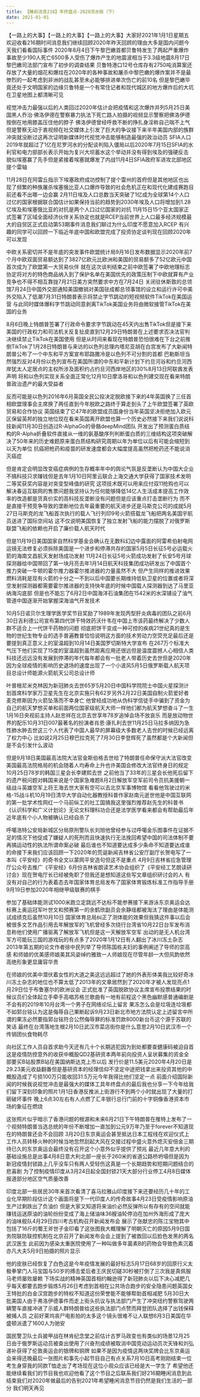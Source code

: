 ```yaml
---
title: 【睡前消息216】年终盘点·2020流水账（下）
date: 2021-01-01
---
```


【一路上的大事】【一路上的大事】【一路上的大事】大家好2021年1月1日星期五欢迎收看216期时间消息我们继续回顾2020年昨天回顾的理由大多是国内问题今天我们看看国际事件
2020年8月4日下午黎巴嫩首都贝鲁特发生了两起严重爆炸事故至少190人死亡6500多人受伤了爆炸产生的地震波相当于3.3级地震8月17日黎巴嫩司法部门宣布了初步的调查结果
贝鲁特港口12号仓库存有2750吨消算案还存放了大量的烟花和爆炷在2020年的各种事故和屠杀中黎巴嫩的爆炸案并不是最惨烈的一起考虑到非洲的战乱甚至未必能够排进单次伤亡的前10名
但是黎巴嫩毕竟还处于文明国家的边缘贝鲁特是一个有常住记者和现代城区的地方爆炸后的大坑在卫星地图上都清晰可见

视觉冲击力最强以后的人类回过2020年估计会把疫情和这次爆炸并列5月25日美国黑人乔治·佛洛伊德在警察暴力执法下死亡路人拍摄的视频显示警察把佛洛伊德按倒在地用膝盖压住他的脖子
佛洛伊德曾经呼救不断的挣扎身淫称自己喘不上气但是警察无动于衷视频在社交媒体上引发了巨大的争议接下来半年美国内部的族群冲突就没断过这再次证明新媒体时代视觉冲击能够制造最强的政治动员
SFIA人口2019年就超过了1亿在尼罗河水的分配谈判陷入僵局以后2020年7月15日SFIA的水利官和电力部部长表示开始为复兴大坝蓄水这个举动并没有得到埃及的强硬反击
貌似埃塞赢了先手但是紧接着埃塞就爆发了内战11月4日SFIA政府军进攻北部地区提个雷轴

11月28日在阿雷丘指示下埃塞政府成功控制了提个雷州的首府但是其他地区也出现了频繁的种族屠杀埃塞俄比亚人口爆炸导致的社会危机正在和现代化建成赛跑目前还看不出哪一边会赢
2月11日埃及人口总数当天突破了1亿成为全球第14个人口过亿的国家根据联合国估计如果保持当前的趋势到2030年埃及人口将增加到1.28亿埃及和埃塞俄比亚的对抗是两个人口过亿国家的对抗
11月15日15个亚太国家正式签署了区域全面经济伙伴关系协定也就是RCEP当前世界上人口最多经济规模最大的自贸区正式启动第53期事件消息我们聊过为什么印度不愿意加入RCEP
有兴趣的同学可以回顾一下临近年底中国和欧盟完成了投资协定谈判现在回顾2020年可以发现

中欧关系密切并不是年底的突发事件欧盟统计局9月16日发布数据显示2020年前7个月中欧双面贸易额达到了3827亿欧元比欧洲和美国的贸易额多了52亿欧元中国首次成为了欧盟第一大贸易伙伴
就在这次谈判结束之前中欧签署了中欧地理标志协定将对方的特色商品纳入到了保护名单在美国优先的政策压制下中欧就算有产业竞争也不得不相互靠拢7月21日美方突然要求中方在7月24日
关闭驻休斯敦的总领馆7月24日中国外交部通知美国撤销对美国驻成都总领事馆的设立和运行许可中美外交陷入了低潮7月31日特朗普表示将禁止字节跳动的短视频软件TikTok在美国运营
与此同时媒体爆料字节跳动同意剥离TikTok美国业务将由微软接管TikTok在美国的业务

8月6日晚上特朗普签署了行政命令要求字节跳动在45天内出售TikTok但是接下来美国的行政权力和司法机关反复扯皮直到12月29日特朗普在上述要求否决法官判决继续禁止TikTok在美国使用
但是从时间来看现在特朗普恐怕很难在下台之前推倒TikTok了1月28日特朗普与来访的以色列总理内塔尼亚胡在白宫发布了大新闻特朗普公布了一个中东和平方案宣布耶路撒冷是以色列不可分割的首都
巴勒斯坦当然强烈反对4月份以色列宣布在美国所谓的中东和平新计划下约旦河谷和约旦河西岸犹太人定居点的主权所涉及面积约占约旦河西岸地区的30%8月13日阿联酋发表声明
将和以色列实现关系全面正常化12月10日摩洛哥和以色列建交现在看来特朗普政治遗产的最大受益者

反而可能是以色列2016年6月英国全民公投决定脱欧接下来的4年英国换了三任首相欧盟理事会主席换了两任直到今年脱欧之路终于算走到头了上午欧盟签署了英欧贸易和合作协议
英国结束了它47年的欧盟成员国身份当年英国坚决拒绝加入欧元区保留英邦的独立地位现在看来英国离开欧盟也算一个历史必然接下来我们说说科技新闻11月30日创造过R-AlphaGo的骨骼deepMind团队
开发出了预测蛋白质结构的R-Alpha折叠软件直接从一维的氨基酸序列判断蛋白质的三维结构这项突破解决了50年来的历史难题原来蛋白质结构研究周期以年为单位以后有可能会缩短到以天为单位
抗癌把枪药和疫苗的研发速度都会大幅度提高虽然把枪药还不能说消灭癌症

但是肯定会明显改变癌症病例的生存概率年中的舆论气氛是反垄断认为中国大企业不搞科技只求赚钱但是去年1月10日阿里云联合上海交通大学获得了国家技术发明二等奖获奖内容是对突变型峰值的研究
这项技术既可以用来应付双11抢购也可以解决春运互联网的售票问题我坚持认为任何能够降低14亿人生活成本提高工作效率的改造都是货真价实的高科技反垄断没有问题但是应该重点打击垄断行为
而不是直接干预竞争导致的垄断地位去年最重要的航天进步还是马斯克公司的成就5月27日马斯克的龙飞船首次执行的载人飞行列印9号火箭搭载龙飞船把两名美国宇航员送进了国际空间站
这不仅说明美国恢复了独立发射飞船的能力摆脱了对俄罗斯联盟飞船的依赖也开启了廉价载人航天时代

但是11月19日美国国家自然科学基金会确认在无数科幻边中露面的阿雷希伯射电网运镜无法修复必须拆除美国是一个进步和停滞共存的国家5月5日长征5号必运载火箭的海南文昌航天发射场成功发射
11月24日长征5号火箭成功发射了长安5号月球探测器给中国带回了第一块月亮去年1月14日航天科技集团成功研发出了中国首个推力突破一牛顿的霍尔推力器霍尔推进器的力量虽然不大
但产生同样的推进效果燃料消耗是现有火箭的十分之一不到以后中国要长期维持低轨卫星的位置或者将深空发射探测器都需要霍尔推进器的支持快年底的时候中国载人探测器到达了马里亚纳海沟底部
但是也不能忘了6月2日中国海洋石油集团在1542米的水深铺设了油气管道中国逐渐开始掌握深海油气开发技术

10月5日诺贝尔生理学医学奖节目奖励了1989年发现丙型肝炎病毒的团队之前6月30日吉利德公司宣布第四代饼干特效药沃什韦在中国上市该药最终解决了少数人群不适合上一代饼干药物的问题
彻底把饼干变成一种可控的疾病21世纪真的是生物的世纪生物专业的选手普遍教普恰恰说明这方面的技术劳动力空荧充足最后还是要提到真正意义上的室温超到10月14日美国罗切斯特大学宣布
在267万个标准大气压下他们实现了15度的室温超到虽然距离应用还很远但是温度震撼人心相信人类科技还远远没有发展到停滞的年代每年都会有一批老人带着历史去世但是2020年
因为全球疫情的影响历史退场的速度出现了一个小波风5月5日俄罗斯载人航天项目总设计师能源火箭航天公司总设计师

叶普根尼米克林因为新冠肺炎去世65岁5月20日中国科学院院士中国火星探测计划首席科学家万卫星先生在北京实施只有62岁另外2月22日美国自制火箭爱好者麦克修斯因为火箭坠落而不幸身亡
他曾经成功地从伪科学信徒手中骗到了资金为自己的航天梦想买单和前面两位国家级航天大师一样他们都为航天梦想奋斗了一生1月16日央视前主持人赵忠祥在北京去世享年78岁追悼会场不放哀乐
而是放动物世界的配乐10月31日007最著名的扮演者肖恩·康扎利去世11月25日马拉多纳因为急性肺水肿去世这三个人代表了中国人最早的屏幕级大多数老人去世的时候已经远离了权力中心
比如说2月25日穆巴拉克死了7月30日李登辉死了虽然都是个大新闻但是不会引发什么波动

但是9月18日美国最高法院大法官金斯伯格去世给了特朗普任命保守派大法官改变美国最高法院格局的机会随着人均寿命上升也许美国会修改大法官终身日的规定10月25日78岁的韩国三星会长李建熙去世
之前他当了33年的三星会长他死后留下的遗产税问题对韩国来说是个国家急难题8月2日解放军空军前司令员抗美援朝一级战斗英雄空军上将王海去世大家有空可以去北京军事博物馆
看看他驾驶过的米格-15战斗机10月19日清华大学自动化器教授科普作家赵南元逝世他是中国互联网的第一批学术性网红一个马前纵工的社工国搞我这里强烈推荐赵先生的科普书
《认识科学和广义计划论》无论文科理科功合还是法学医学看来都会有帮助最后年近年底有个小人物被确认已经自杀了

呼噶浩特公安局新城区分局原刑警队长刘旭他曾经参与过呼噶金乐图事件在证据不足的情况下他促成了嫌疑人的死刑而且快速执行无法挽回希望中国的司法体制不要再搞运动性的执法所谓命案必破
最后谁也不知道要达成多少条命不知道要达成谁的命接下来我们应该回顾一下2020年的荒诞新闻吉林省公安厅副厅长贺电写了一本叫《平安经》的奇书全文以蒙网平安造句但这不是重点
4月9日吉林省应急管理厅公众号去推广《平安经》6月份吉林省朗读艺术协会组织了《平安经工艺朗读研讨会》现在贺电厅长已经被免职了但我还是想知道这些写文章组织研讨会的人
有没有对自己的行为表着态去年国家体育总局发布了国家体育锻炼标准工作指导手册9月19日参加2020年相继甲级联赛的棋手

参加了基础体能测试1000米跑立定跳远不达标不能参赛接下来游泳东京奥运会达标赛上奥运冠军叶世文和预赛第一的余鹤欣副员会余静瑶都被淘汰了理由是体能测试成绩克后虽然10月10日
国家体育总局纠正了测体能的效果但我猜这件事以后会被很多文艺作品引用去年解放军的飞机曾经多次绕行台湾省10月22日台军发布消息称他们使用广播驱离了解放军飞机但是这一天解放军空军
出动的是无人机台湾军方可能玩三国的游戏玩的有点多了2020年1月12日有人翻出了冰川冻土杂志2013年第五期的论文作者徐中民列举了导师陈国栋夫妇的事例阐述了导师的崇高感
和师娘的优美感师娘美其风姿绰约雅致一人师娘现在尽管年龄一大但风韵依然高绝形象更显庸容华贵

在师娘的优美中潜伏着女性的大道之美这远远超过了她的外表形体美我比较好奇冰川冻土杂志的地位也不算太低了2013年的文章居然到了2020年才被人发现亮点1月29日位于布鲁塞尔的欧洲议会
正式批准了英国脱欧协议主席宣布投票结果的时候议员们全体起立手牵手高唱苏格兰歌曲有一地有前程这个黑色幽默感普通编剧是不会有的2019年10月台湾一个男子在网络论坛上留言
果冻怎么会是垃圾连垃圾都不如郭台铭认为这是侮辱自己果断起诉9月23日新北市地方法院认定上述留言中所谓的果冻必然要指郭台铭符合公然侮辱罪的标准罚款8000新台币这个源于苏联的笑话
最终在台湾落地生根2月10日武汉市菜店街你是什么意思2月10日武汉市一个传销团伙食物耗尽

向社区工作人员自首求助今天还有几十个长期逃犯因为到处都要查健康码被迫自首这是疫情防控意外的收获中概股QD2基研资本两年前向投资人呈状募集的资金全部要买B站股票B站在美国纳斯达克上市以后
发行价是11.5美元2020年4月20日是29.23美元收益翻番但是基研资本的经理信仰不坚定中途把钱拿出来投资其他的中概股造成了亏损100万只能收回31.5万元今年我得比他们坚定一点
前面介绍国际新闻的时候我说视觉冲击是最强大的媒体工具年终盘点的最后我也分享一下今年给我们留下深刻印象的照片1月1日香港反推派上街游行不到两个小时就出现了大量的打砸破坏事件
晚上6点30左右有人点燃了汇丰银行总行门前的十字铜像香港资本市场的象征在燃烧

这张照片似乎暗示了香港问题的根源和未来6月21日下午特朗普在推特上发布了一个视频特朗普当选总统的年份不断增加一直加到公元9万年乃至于forever不知道现在的特朗普还会不会回顾
3月20日东京奥运会甚至抵达日本工程线在欢迎仪式上工作人员转移火种的时候当地忽然刮起大风在交接过程中盛火意外熄灭安倍金三期待已久的东京奥运会最终没有召开这个小意外似乎提供了预兆
最近几年意大利的基础设施总是出事4月8日意大利北部一座长于260米的省道公路桥坍塌但是因为新冠疫情封锁路上几乎没车只有两人受轻伤这真是一个长期趋势和短期问题结合的悲喜剧
为了控制疫情印度从3月24日起全国封锁21天大部分行业停工4月8日媒体报道部分地区空气质量改善

印度北部一些居民30年来首次看清了喜马拉雅山印度接下来还要经历几十年的工业化早期阶段估计这个画面将是下一代印度人的传奇故事4月23日受疫情影响原油生产过剩跌出了负油价
但是大家又知道将来油价必然反弹所以有存有的空间就能赚钱运送原油的油轮纷纷变成了海上储油味36艘油轮停泊在加州外海形成了庞大的油味舰队4月29日四川考古机构召开新闻发布会
展示了张献忠的陈江宝物其中包括了16斤的蜀王斧世子金印看了这张图我大概理解了明朝灭亡的原因5月9日国务院联防联控机制在北京召开了新闻发布会会上提到了被救回以后脸色发黑的两名武汉医生
此前因为感染太重医院使用了一种叫做多年菌素B的药物会导致色素沉着亦凡大夫5月9日拍摄的照片显示

他的皮肤已经恢复了白色这是今年疫情发展的最好标志5月17日68岁的回原行义太极拳掌门人马宝国与50岁的搏击爱后者王庆民切磋30秒被打倒了三次我是真佩服马老师屡败屡赖
下场实战的精神英国首相约翰逊得了新冠肺炎以后下决心减肥几乎每天都要去跑步锻炼5月26日考虑到首相在公共场合跑步的安全隐患问题英国女王特批的白金汉宫跑步的特权不知道这份荣誉能不能够帮助首相减肥
5月30日大批美国人由于弗洛伊德事件而走上街头抗议与执法部门产生了冲突纽约警察驾驶两辆警车直接冲进了示威人群特朗普给这些执法部门点赞而拜登团队选择了出钱保释被捕人员
之前好莱坞丧尸电影拍的太多这个镜头很难不让人联想6月3日美国在华盛顿派遣了1600人为驰安

国民警卫队士兵披甲战在林肯纪念堂之前估计古罗马政变也有类似的场景12月25日由于俄罗斯运动员被查出使用了兴奋剂成绩被取消中国竞动运动员次天锋和刘弘递补获得了伦敦奥运会的银牌和铜牌
如果不是因为疫情这两块奖牌会比东京奥运会来得还晚最后一张图片和事先小起节目自己有点关系7月10日高考刚刚结束一位考生身穿我的同款T恤走出了考场现在这位小观众应该已经是大一学生了
希望他还能继续看我们的节目我也欢迎他看了这个节目之后联系我们好216期睡闲消息到此结束我们对2020年做最后的告别2021年希望睡闲消息节目仍然是我们生活的一部分
我们明天再见